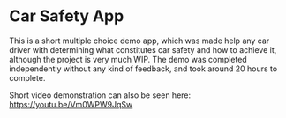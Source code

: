 # Car Safety App

This is a short multiple choice demo app, which was made help any car driver with determining what constitutes car safety and how to achieve it, although the project is very much WIP. The demo was completed independently without any kind of feedback, and took around 20 hours to complete. 

Short video demonstration can also be seen here: https://youtu.be/Vm0WPW9JqSw
